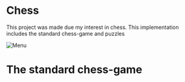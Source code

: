 # Chess



This project was made due my interest in chess. This implementation includes the standard chess-game and puzzles


![Menu](https://github.com/BenAmSchwitzen/Chess/assets/135648700/ca29a94b-ab62-416e-9349-8674f1f674e4)

# The standard chess-game
